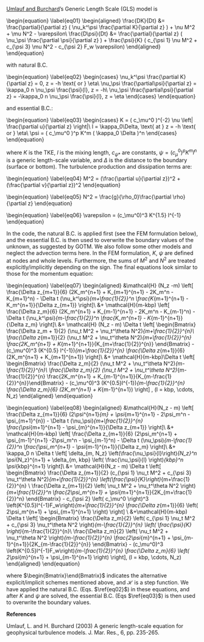 [Umlauf and Burchard](#umlauf2003)’s Generic Length Scale (GLS) model is 

\begin{equation}
\label{eq01}
\begin{aligned}
\frac{DK}{Dt} &= \frac{\partial}{\partial z} ( \nu_k^\psi \frac{\partial K}{\partial z} ) + \nu M^2 + \mu N^2 - \varepsilon\\
\frac{D\psi}{Dt} &= \frac{\partial}{\partial z} ( \nu_\psi \frac{\partial \psi}{\partial z} ) + \frac{\psi}{K} ( c_{\psi 1} \nu M^2 + c_{\psi 3} \mu N^2 - c_{\psi 2} F_w \varepsilon)
\end{aligned}
\end{equation}

with natural B.C.

\begin{equation}
\label{eq02}
\begin{cases}
\nu_k^\psi \frac{\partial K}{\partial z} = 0, z = -h \text{ or } \eta\\
\nu_\psi \frac{\partial\psi}{\partial z} = \kappa_0 n \nu_\psi \frac{\psi}{l}, z = -h\\
\nu_\psi \frac{\partial\psi}{\partial z} = -\kappa_0 n \nu_\psi \frac{\psi}{l}, z = \eta
\end{cases}
\end{equation}

and essential B.C.:

\begin{equation}
\label{eq03}
\begin{cases}
K = ( c_\mu^0 )^{-2} \nu \left| \frac{\partial u}{\partial z} \right|\\
l = \kappa_0\Delta, \text{ at } z = -h \text{ or } \eta\\
\psi = ( c_\mu^0 )^p K^m ( \kappa_0 \Delta )^n
\end{cases}
\end{equation}

where $K$ is the TKE, $l$ is the mixing length, $c_{\psi *}$ are constants, $\psi = ( c_\mu^0 )^p K^m l^n$ is a generic length-scale variable, and $\Delta$ is the distance to the boundary (surface or bottom). The turbulence production and dissipation terms are:

\begin{equation}
\label{eq04}
M^2 = (\frac{\partial u}{\partial z})^2 + (\frac{\partial v}{\partial z})^2
\end{equation}

\begin{equation}
\label{eq05}
N^2 = \frac{g}{\rho_0}\frac{\partial \rho}{\partial z}
\end{equation}

\begin{equation}
\label{eq06}
\varepsilon = (c_\mu^0)^3 K^{1.5} l^{-1}
\end{equation}

In the code, the natural B.C. is applied first (see the FEM formulation below), and the essential B.C. is then used 
to overwrite the boundary values of the unknown, as suggested by GOTM. We also follow some other models and neglect
 the advection terms here.
In the FEM formulation,
 $K$, $\psi$ are defined at nodes and whole levels. Furthermore, the sums of $M^2$ and $N^2$ are
 treated explicitly/implicitly depending on the sign. The final equations look similar to those for the momentum equation: 

\begin{equation}
\label{eq07}
\begin{aligned}
&\mathcal{H} (N_z -m) \left[ \frac{\Delta z_{m+1}}{6} (2K_m^{n+1} + K_{m+1}^{n+1} - 2K_m^n - K_{m+1}^n) - \Delta t (\nu_k^\psi)_{m+\frac{1}{2}}^n \frac{K_{m+1}^{n+1} - K_m^{n+1}}{\Delta z_{m+1}} \right]\\
&+ \mathcal{H}(m-kbp) \left[ \frac{\Delta z_m}{6} (2K_m^{n+1} + K_{m-1}^{n+1} - 2K_m^n - K_{m-1}^n) - \Delta t (\nu_k^\psi)_{m-\frac{1}{2}}^n \frac{K_m^{n+1} - K_{m-1}^{n+1}}{\Delta z_m} \right]\\
&= \mathcal{H} (N_z - m) \Delta t \left[ \begin{Bmatrix} \frac{\Delta z_m + 1}{2} (\nu_t M^2 + \nu_t^\theta N^2)_{m+\frac{1}{2}}^{n}\\ \frac{\Delta z_{m+1}}{2} (\nu_t M^2 + \nu_t^\theta N^2)_{m+\frac{1}{2}}^{n} \frac{2K_m^{n+1} + K_{m+1}^{n+1}}{K_{m+\frac{1}{2}}^{n}} \end{Bmatrix} - (c_\mu^0)^3 (K^{0.5} l^{-1})_{m+\frac{1}{2}}^{n} \frac{\Delta z_{m+1}}{6} (2K_m^{n+1} + K_{m+1}^{n+1}) \right]\\
&+ \mathcal{H}(m-kbp)\Delta t \left[ \begin{Bmatrix} \frac{\Delta z_m}{2} (\nu_t M^2 + \nu_t^\theta N^2)_{m-\frac{1}{2}}^{n}\\ \frac{\Delta z_m}{2} (\nu_t M^2 + \nu_t^\theta N^2)_{m-\frac{1}{2}}^{n} \frac{2K_m^{n+1} + K_{m-1}^{n+1}}{K_{m-\frac{1}{2}}^{n}}\end{Bmatrix} - (c_\mu^0)^3 (K^{0.5}l^{-1})_{m-\frac{1}{2}}^{n} \frac{\Delta z_m}{6} (2K_m^{n+1} + K_{m-1}^{n+1}) \right] , (l = kbp, \cdots, N_z)
\end{aligned}
\end{equation}

\begin{equation}
\label{eq08}
\begin{aligned}
&\mathcal{H}(N_z - m) \left[ \frac{\Delta z_{m+1}}{6} (2\psi^{n+1}_{m} + \psi_{m+1}^{n+1} - 2\psi_m^n - \psi_{m+1}^{n}) - \Delta t (\nu_\psi)_{m+\frac{1}{2}}^{n} \frac{\psi_{m+1}^{n+1} - \psi_{m}^{n+1}}{\Delta z_{m+1}} \right]\\
&+ \mathcal{H}(m-kbp) \left[ \frac{\Delta z_{m+1}}{6} (2\psi_m^{n+1} + \psi_{m-1}^{n+1} -2\psi_m^n - \psi_{m-1}^n) - \Delta t (\nu_\psi)_{m-\frac{1}{2}}^n \frac{\psi_m^{n+1} - \psi_{m-1}^{n+1}}{\Delta z_m} \right]\\
&+ \kappa_0 n \Delta t \left[ \delta_{m, N_z} \left(\frac{\nu_\psi}{l}\right)_{N_z}^n \psi_{N_z}^{n+1} + \delta_{m, kbp} \left( \frac{\nu_\psi}{l} \right)_{kbp}^n \psi_{kbp}^{n+1} \right]\\
&= \mathcal{H}(N_z - m) \Delta t \left[ \begin{Bmatrix} \frac{\Delta z_{m+1}}{2} (c_{\psi 1} \nu_t M^2 + c_{\psi 3} \nu_t^\theta N^2)_{m+\frac{1}{2}}^{n} \left(\frac{\psi}{K}\right)_{m+\frac{1}{2}}^{n} \\ \frac{\Delta z_{m+1}}{2} \left( \nu_t M^2 + \nu_t^\theta N^2 \right)_{m+\frac{1}{2}}^n \frac{2\psi_m^{n+1} + \psi_{m+1}^{n+1}}{2K_{m+\frac{1}{2}}^n} \end{Bmatrix} - c_{\psi 2} \left( c_\mu^0 \right)^3 \left(K^{0.5}l^{-1}F_w\right)_{m+\frac{1}{2}}^{n} \frac{\Delta z_{m+1}}{6} \left( 2\psi_m^{n+1} + \psi_{m+1}^{n+1} \right) \right] \\
&+\mathcal{H}(m-kbp) \Delta t \left[ \begin{Bmatrix} \frac{\Delta z_m}{2} \left( c_{\psi 1} \nu_t M^2 + c_{\psi 3} \nu_t^\theta N^2 \right)_{m-\frac{1}{2}}^{n} \left( \frac{\psi}{K} \right)_{m-\frac{1}{2}}^{n}\\ \frac{\Delta z_m}{2} \left( \nu_t M^2 + \nu_t^\theta N^2 \right)_{m-\frac{1}{2}}^{n} \frac{2\psi_{m}^{n+1} + \psi_{m-1}^{n+1}}{2K_{m-\frac{1}{2}}^{n}} \end{Bmatrix} - (c_\mu^0)^3 \left(K^{0.5}l^{-1}F_w\right)_{m-\frac{1}{2}}^{n} \frac{\Delta z_m}{6} \left( 2\psi_{m}^{n+1} + \psi_{m-1}^{n+1} \right) \right], (l = kbp, \cdots, N_z) 
\end{aligned}
\end{equation}

where $\begin{Bmatrix}\end{Bmatrix}$ indicates the alternative explicit/implicit schemes mentioned above, and $\mathcal{H}$ is a step function. We have applied the natural B.C. (Eqs. $\ref{eq02}$) in these equations, and after $K$ and $\psi$ are solved, the essential B.C. (Eqs $\ref{eq03}$) is then used to overwrite the boundary values.

**References**

<span id="umlauf2003">Umlauf, L. and H. Burchard (2003) A generic length-scale equation for geophysical turbulence models. J. Mar. Res., 6, pp. 235-265.</span>

